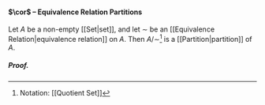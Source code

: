 #### $\cor$ – Equivalence Relation Partitions
Let $A$ be a non-empty [[Set|set]], and let $\sim$ be an [[Equivalence Relation|equivalence relation]] on $A$. Then $A/\sim$[^1] is a [[Partition|partition]] of $A$.

##### *Proof.*

[^1]: Notation: [[Quotient Set]]